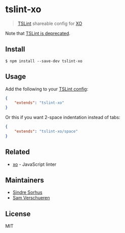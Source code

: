 # tslint-xo

> [TSLint](https://palantir.github.io/tslint/) shareable config for [XO](https://github.com/xojs/xo)

Note that [TSLint is deprecated](https://medium.com/palantir/tslint-in-2019-1a144c2317a9).


## Install

```
$ npm install --save-dev tslint-xo
```


## Usage

Add the following to your [TSLint config](https://palantir.github.io/tslint/usage/configuration/):

```json
{
	"extends": "tslint-xo"
}
```

Or this if you want 2-space indentation instead of tabs:

```json
{
	"extends": "tslint-xo/space"
}
```


## Related

- [xo](https://github.com/xojs/xo) - JavaScript linter


## Maintainers

- [Sindre Sorhus](https://github.com/sindresorhus)
- [Sam Verschueren](https://github.com/SamVerschueren)


## License

MIT
